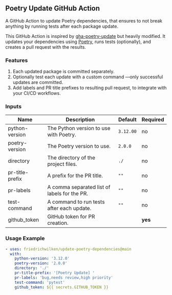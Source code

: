 ## Poetry Update GitHub Action

A GitHub Action to update Poetry dependencies, that ensures to not break anything by running tests after each package update.

This GitHub Action is inspired by [gha-poetry-update](https://github.com/fuzzylabs/gha-poetry-update) but heavily modified. It updates your dependencies using [Poetry](https://python-poetry.org/), runs tests (optionally), and creates a pull request with the results.

### Features

1. Each updated package is committed separately.
2. Optionally test each update with a custom command —only successful updates are committed.
3. Add labels and PR title prefixes to resulting pull request, to integrate with your CI/CD workflows.

### Inputs

| Name              | Description                                                        | Default     | Required   |
|-------------------|--------------------------------------------------------------------|-------------|------------|
| python-version    | The Python version to use with Poetry.                             | `3.12.00`   | no         |
| poetry-version    | The Poetry version to use.                                         | `2.0.0`     | no         |
| directory         | The directory of the project files.                                | `./`        | no         |
| pr-title-prefix   | A prefix for the PR title.                                         | `""`        | no         |
| pr-labels         | A comma separated list of labels for the PR.              | `""`      | no         |
| test-command      | A command to run tests after each update.                          | `""`        | no         |
| github_token      | GitHub token for PR creation.                                      |             | **yes**    |

### Usage Example

```yaml
- uses: friedrichwilken/update-poetry-dependencies@main
  with:
    python-version: '3.12.0'
    poetry-version: '2.0.0'
    directory: './'
    pr-title-prefix: '[Poetry Update] '
    pr-labels: 'bug,needs review,high priority'
    test-command: 'pytest'
    github_token: ${{ secrets.GITHUB_TOKEN }}
